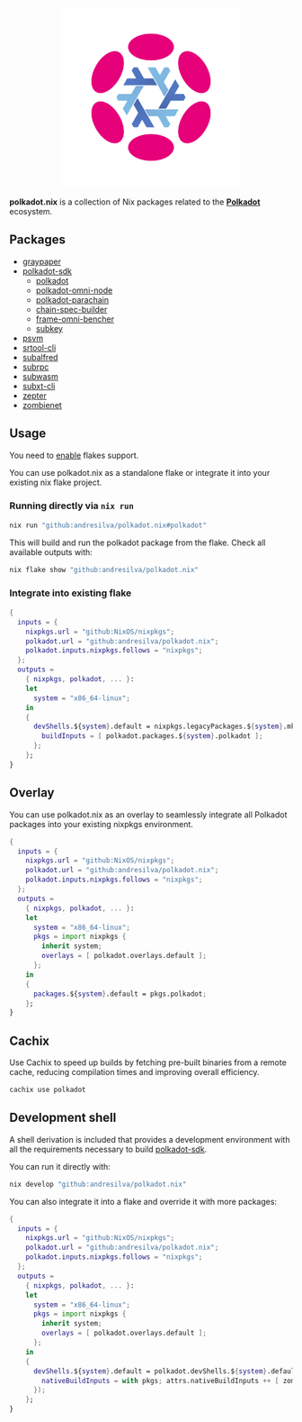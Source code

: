 <p align="center">
  <img width="320" src="img/nix-polkadot.png" alt="nix-polkadot logo">
</p>

**polkadot.nix** is a collection of Nix packages related to the [**Polkadot**](https://polkadot.network/) ecosystem.

## Packages

- [graypaper](https://github.com/gavofyork/graypaper)
- [polkadot-sdk](https://github.com/paritytech/polkadot-sdk)
  - [polkadot](https://github.com/paritytech/polkadot-sdk/tree/master/polkadot)
  - [polkadot-omni-node](https://github.com/paritytech/polkadot-sdk/tree/master/cumulus/polkadot-omni-node)
  - [polkadot-parachain](https://github.com/paritytech/polkadot-sdk/tree/master/cumulus/polkadot-parachain)
  - [chain-spec-builder](https://github.com/paritytech/polkadot-sdk/tree/master/substrate/bin/utils/chain-spec-builder)
  - [frame-omni-bencher](https://github.com/paritytech/polkadot-sdk/tree/master/substrate/utils/frame/omni-bencher)
  - [subkey](https://github.com/paritytech/polkadot-sdk/tree/master/substrate/bin/utils/subkey)
- [psvm](https://github.com/paritytech/psvm)
- [srtool-cli](https://github.com/chevdor/srtool-cli)
- [subalfred](https://github.com/hack-ink/subalfred)
- [subrpc](https://github.com/chevdor/subrpc)
- [subwasm](https://github.com/chevdor/subwasm)
- [subxt-cli](https://github.com/paritytech/subxt/tree/master/cli)
- [zepter](https://github.com/ggwpez/zepter)
- [zombienet](https://github.com/paritytech/zombienet)

## Usage

You need to [enable](https://nixos.wiki/wiki/Flakes#Enable_flakes) flakes support.

You can use polkadot.nix as a standalone flake or integrate it into your existing nix flake project.

### Running directly via `nix run`

```sh
nix run "github:andresilva/polkadot.nix#polkadot"
```

This will build and run the polkadot package from the flake. Check all available outputs with:

```sh
nix flake show "github:andresilva/polkadot.nix"
```

### Integrate into existing flake

```nix
{
  inputs = {
    nixpkgs.url = "github:NixOS/nixpkgs";
    polkadot.url = "github:andresilva/polkadot.nix";
    polkadot.inputs.nixpkgs.follows = "nixpkgs";
  };
  outputs =
    { nixpkgs, polkadot, ... }:
    let
      system = "x86_64-linux";
    in
    {
      devShells.${system}.default = nixpkgs.legacyPackages.${system}.mkShell {
        buildInputs = [ polkadot.packages.${system}.polkadot ];
      };
    };
}
```

## Overlay

You can use polkadot.nix as an overlay to seamlessly integrate all Polkadot packages into your existing nixpkgs environment.

```nix
{
  inputs = {
    nixpkgs.url = "github:NixOS/nixpkgs";
    polkadot.url = "github:andresilva/polkadot.nix";
    polkadot.inputs.nixpkgs.follows = "nixpkgs";
  };
  outputs =
    { nixpkgs, polkadot, ... }:
    let
      system = "x86_64-linux";
      pkgs = import nixpkgs {
        inherit system;
        overlays = [ polkadot.overlays.default ];
      };
    in
    {
      packages.${system}.default = pkgs.polkadot;
    };
}
```

## Cachix

Use Cachix to speed up builds by fetching pre-built binaries from a remote cache, reducing compilation times and improving overall efficiency.

```sh
cachix use polkadot
```

## Development shell

A shell derivation is included that provides a development environment with all the requirements necessary to build
[polkadot-sdk](https://github.com/paritytech/polkadot-sdk).

You can run it directly with:

```sh
nix develop "github:andresilva/polkadot.nix"
```

You can also integrate it into a flake and override it with more packages:

```nix
{
  inputs = {
    nixpkgs.url = "github:NixOS/nixpkgs";
    polkadot.url = "github:andresilva/polkadot.nix";
    polkadot.inputs.nixpkgs.follows = "nixpkgs";
  };
  outputs =
    { nixpkgs, polkadot, ... }:
    let
      system = "x86_64-linux";
      pkgs = import nixpkgs {
        inherit system;
        overlays = [ polkadot.overlays.default ];
      };
    in
    {
      devShells.${system}.default = polkadot.devShells.${system}.default.overrideAttrs (attrs: {
        nativeBuildInputs = with pkgs; attrs.nativeBuildInputs ++ [ zombienet ];
      });
    };
}
```
